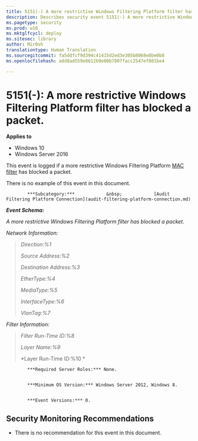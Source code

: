 ```yaml
---
title: 5151(-) A more restrictive Windows Filtering Platform filter has blocked a packet. (Windows 10)
description: Describes security event 5151(-) A more restrictive Windows Filtering Platform filter has blocked a packet.
ms.pagetype: security
ms.prod: w10
ms.mktglfcycl: deploy
ms.sitesec: library
author: Mir0sh
translationtype: Human Translation
ms.sourcegitcommit: fa5ddfcf9d394c41415d2ed3e305b8068e8be0b8
ms.openlocfilehash: add8ad559e8612b9e00b7807facc2547ef801be4

---
```


# 5151(-): A more restrictive Windows Filtering Platform filter has blocked a packet.

**Applies to**
-   Windows 10
-   Windows Server 2016


This event is logged if a more restrictive Windows Filtering Platform [MAC filter](https://msdn.microsoft.com/en-us/library/windows/hardware/hh440262(v=vs.85).aspx) has blocked a packet.

There is no example of this event in this document.


            ***Subcategory:***            &nbsp;            [Audit Filtering Platform Connection](audit-filtering-platform-connection.md)
          

***Event Schema:***

*A more restrictive Windows Filtering Platform filter has blocked a packet.*

*Network Information:*

> *Direction:%1*
>
> *Source Address:%2*
>
> *Destination Address:%3*
>
> *EtherType:%4*
>
> *MediaType:%5*
>
> *InterfaceType:%6*
>
> *VlanTag:%7*

*Filter Information:*

> *Filter Run-Time ID:%8*
>
> *Layer Name:%9*
>
> *Layer Run-Time ID:%10 *


            ***Required Server Roles:*** None.


            ***Minimum OS Version:*** Windows Server 2012, Windows 8.


            ***Event Versions:*** 0.

## Security Monitoring Recommendations

-   There is no recommendation for this event in this document.




<!--HONumber=Jun16_HO4-->


